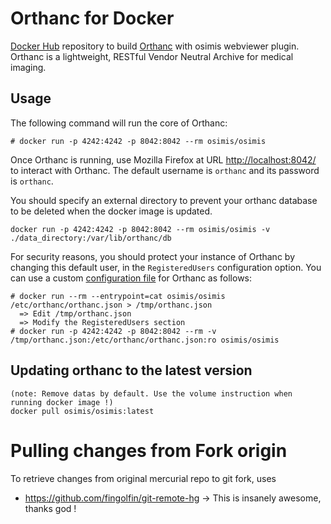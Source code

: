 # Orthanc for Docker
[Docker Hub](https://www.docker.com/) repository to build [Orthanc](http://www.orthanc-server.com/) with osimis webviewer plugin. Orthanc is a lightweight, RESTful Vendor Neutral Archive for medical imaging.

## Usage

The following command will run the core of Orthanc:

```
# docker run -p 4242:4242 -p 8042:8042 --rm osimis/osimis
```

Once Orthanc is running, use Mozilla Firefox at URL [http://localhost:8042/](http://orthanc:orthanc@localhost:8042/app/explorer.html) to interact with Orthanc. The default username is `orthanc` and its password is `orthanc`.

You should specify an external directory to prevent your orthanc database to be deleted when the docker image is updated.

```
docker run -p 4242:4242 -p 8042:8042 --rm osimis/osimis -v ./data_directory:/var/lib/orthanc/db
```

For security reasons, you should protect your instance of Orthanc by changing this default user, in the `RegisteredUsers` configuration option. You can use a custom [configuration file](https://orthanc.chu.ulg.ac.be/book/users/configuration.html) for Orthanc as follows:

```
# docker run --rm --entrypoint=cat osimis/osimis /etc/orthanc/orthanc.json > /tmp/orthanc.json
  => Edit /tmp/orthanc.json
  => Modify the RegisteredUsers section
# docker run -p 4242:4242 -p 8042:8042 --rm -v /tmp/orthanc.json:/etc/orthanc/orthanc.json:ro osimis/osimis
```

## Updating orthanc to the latest version

```
(note: Remove datas by default. Use the volume instruction when running docker image !)
docker pull osimis/osimis:latest
```

# Pulling changes from Fork origin
To retrieve changes from original mercurial repo to git fork, uses
- https://github.com/fingolfin/git-remote-hg 
-> This is insanely awesome, thanks god !